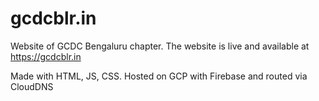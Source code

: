 # gcdcblr.in
Website of GCDC Bengaluru chapter. The website is live and available at https://gcdcblr.in

Made with HTML, JS, CSS. Hosted on GCP with Firebase and routed via CloudDNS
